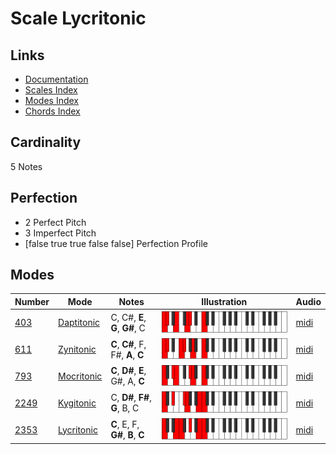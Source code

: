 # Scale Lycritonic

## Links

- [Documentation](index.md)
- [Scales Index](Scales.md)
- [Modes Index](Modes.md)
- [Chords Index](Chords.md)

## Cardinality

5 Notes

## Perfection

- 2 Perfect Pitch
- 3 Imperfect Pitch
- [false true true false false] Perfection Profile

## Modes

| Number | Mode | Notes | Illustration | Audio |
|--------|------|-------|--------------|-------|
| [403](https://ianring.com/musictheory/scales/403) | [Daptitonic](ModeDaptitonic.md) | C, C#, **E**, **G**, **G#**, C | ![CNaturalDaptitonic](ModeCNaturalDaptitonic.png) | [midi](https://github.com/edipermadi/music/blob/main/docs/ModeCNaturalDaptitonic.mid?raw=true) | 
| [611](https://ianring.com/musictheory/scales/611) | [Zynitonic](ModeZynitonic.md) | **C**, **C#**, F, F#, **A**, **C** | ![CNaturalZynitonic](ModeCNaturalZynitonic.png) | [midi](https://github.com/edipermadi/music/blob/main/docs/ModeCNaturalZynitonic.mid?raw=true) | 
| [793](https://ianring.com/musictheory/scales/793) | [Mocritonic](ModeMocritonic.md) | **C**, **D#**, **E**, G#, A, **C** | ![CNaturalMocritonic](ModeCNaturalMocritonic.png) | [midi](https://github.com/edipermadi/music/blob/main/docs/ModeCNaturalMocritonic.mid?raw=true) | 
| [2249](https://ianring.com/musictheory/scales/2249) | [Kygitonic](ModeKygitonic.md) | C, **D#**, **F#**, **G**, B, C | ![CNaturalKygitonic](ModeCNaturalKygitonic.png) | [midi](https://github.com/edipermadi/music/blob/main/docs/ModeCNaturalKygitonic.mid?raw=true) | 
| [2353](https://ianring.com/musictheory/scales/2353) | [Lycritonic](ModeLycritonic.md) | **C**, E, F, **G#**, **B**, **C** | ![CNaturalLycritonic](ModeCNaturalLycritonic.png) | [midi](https://github.com/edipermadi/music/blob/main/docs/ModeCNaturalLycritonic.mid?raw=true) | 
